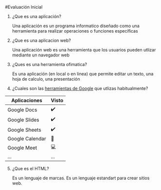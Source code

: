 #Evaluación Inicial
1.  ¿Que es una aplicación?

     Una aplicación es un programa informatico diseñado como una herramienta para realizar operaciones o funciones           específicas
  
2.  ¿Que es una aplicacion web?

    Una aplicación web es una herramienta que los usuarios pueden utlizar mediante  un navegador web
    
3. ¿Ques es una herramienta ofimatica?

    Es una aplicación (en local o en linea) que permite editar un texto, una hoja de calculo, una presentación
   
4. ¿Cuales son las [herramientas de Google]( https://www.google.com/intl/es-419/chrome/browser-tools/) que utlizas habitualmente?

| Aplicaciones | Visto |
|--------------| ---------------|
| Google Docs | ✔️ |
| Google Slides | ✔️ |
| Google Sheets | ✔️ |
|Google Calendar | 📆 |
|Google Meet | 💻 |
| ... | ... |

5. ¿Que es el HTML?

    Es un lenguaje de marcas. Es un lenguaje estandart para crear sitios web.
